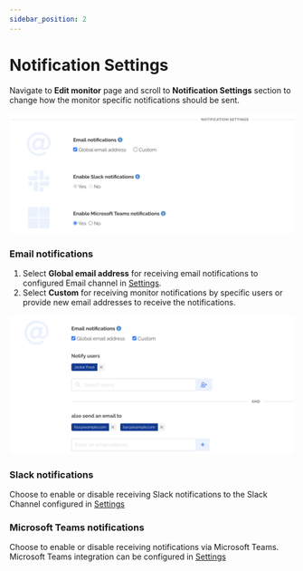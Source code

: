 ```yaml
---
sidebar_position: 2
---
```


# Notification Settings

Navigate to **Edit monitor** page and scroll to **Notification Settings** section to change how the monitor specific notifications should be sent.

![Notification Settings](/img/notification-settings.png)

### Email notifications

1. Select **Global email address** for receiving email notifications to configured Email channel in [Settings](https://app.devraven.io/app/settings/alert-channels).
2. Select **Custom** for receiving monitor notifications by specific users or provide new email addresses to receive the notifications.

![Email notifications](/img/email-notifications.png)

### Slack notifications

Choose to enable or disable receiving Slack notifications to the Slack Channel configured in [Settings](https://app.devraven.io/app/settings/alert-channels)


### Microsoft Teams notifications

Choose to enable or disable receiving notifications via Microsoft Teams. Microsoft Teams integration can be configured in [Settings](https://app.devraven.io/app/settings/alert-channels)
